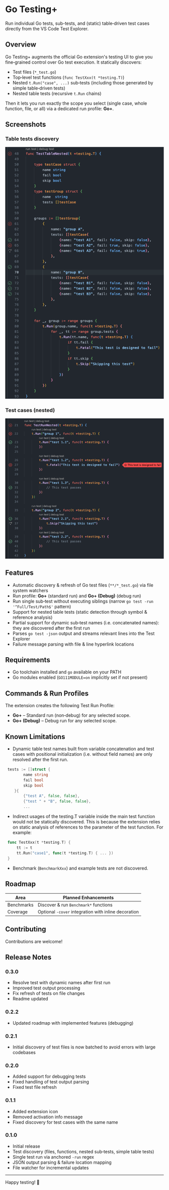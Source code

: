 # Go Testing+

Run individual Go tests, sub-tests, and (static) table‑driven test cases directly from the VS Code Test Explorer.

## Overview

Go Testing+ augments the official Go extension's testing UI to give you fine‑grained control over Go test execution. It statically discovers:

- Test files (`*_test.go`)
- Top‑level test functions (`func TestXxx(t *testing.T)`)
- Nested `t.Run("case", ...)` sub‑tests (including those generated by simple table‑driven tests)
- Nested table tests (recursive `t.Run` chains)

Then it lets you run exactly the scope you select (single case, whole function, file, or all) via a dedicated run profile: **Go+**.

## Screenshots

### Table tests discovery

![Go Testing+ table tests](media/table_tests.png)

### Test cases (nested)

![Go Testing+ nested tests](media/nested_tests.png)

## Features

- Automatic discovery & refresh of Go test files (`**/*_test.go`) via file system watchers
- Run profile: **Go+** (standard run) and **Go+ (Debug)** (debug run)
- Run single sub‑test without executing siblings (narrow `go test -run '^Full/Test/Path$'` pattern)
- Support for nested table tests (static detection through symbol & reference analysis)
- Partial support for dynamic sub‑test names (i.e. concatenated names): they are discovered after the first run
- Parses `go test -json` output and streams relevant lines into the Test Explorer
- Failure message parsing with file & line hyperlink locations

## Requirements

- Go toolchain installed and `go` available on your PATH
- Go modules enabled (`GO111MODULE=on` implicitly set if not present)

## Commands & Run Profiles

The extension creates the following Test Run Profile:

- **Go+** – Standard run (non‑debug) for any selected scope.
- **Go+ (Debug)** – Debug run for any selected scope.

## Known Limitations

- Dynamic table test names built from variable concatenation and test cases with positional initialization (i.e. without field names) are only resolved after the first run.

```go
 tests := []struct {
		name string
		fail bool
		skip bool
	}{
	    {"test A", false, false},
        {"test " + "B", false, false},
        ...
```

- Indirect usages of the testing.T variable inside the main test function would not be statically discovered. This is because the extension relies on static analysis of references to the parameter of the test function. For example:

```go
 func TestXxx(t *testing.T) {
     tt := t
     tt.Run("case1", func(t *testing.T) { ... })
 }
```

- Benchmark (`BenchmarkXxx`) and example tests are not discovered.

## Roadmap

| Area       | Planned Enhancements                                 |
| ---------- | ---------------------------------------------------- |
| Benchmarks | Discover & run `Benchmark*` functions                |
| Coverage   | Optional `-cover` integration with inline decoration |

## Contributing

Contributions are welcome!

## Release Notes

### 0.3.0

- Resolve test with dynamic names after first run
- Improved test output processing 
- Fix refresh of tests on file changes
- Readme updated

### 0.2.2

- Updated roadmap with implemented features (debugging)

### 0.2.1

- Initial discovery of test files is now batched to avoid errors with large codebases

### 0.2.0

- Added support for debugging tests
- Fixed handling of test output parsing
- Fixed test file refresh

### 0.1.1

- Added extension icon
- Removed activation info message
- Fixed discovery for test cases with the same name

### 0.1.0

- Initial release
- Test discovery (files, functions, nested sub‑tests, simple table tests)
- Single test run via anchored `-run` regex
- JSON output parsing & failure location mapping
- File watcher for incremental updates

---

Happy testing! 🧪
